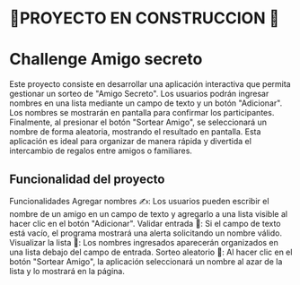 # 🚧PROYECTO EN CONSTRUCCION 🚧

# Challenge Amigo secreto
Este proyecto consiste en desarrollar una aplicación interactiva que permita gestionar un sorteo de "Amigo Secreto". Los usuarios podrán ingresar nombres en una lista mediante un campo de texto y un botón "Adicionar". Los nombres se mostrarán en pantalla para confirmar los participantes. Finalmente, al presionar el botón "Sortear Amigo", se seleccionará un nombre de forma aleatoria, mostrando el resultado en pantalla. Esta aplicación es ideal para organizar de manera rápida y divertida el intercambio de regalos entre amigos o familiares.
## Funcionalidad del proyecto
Funcionalidades
Agregar nombres ✍️: Los usuarios pueden escribir el nombre de un amigo en un campo de texto y agregarlo a una lista visible al hacer clic en el botón "Adicionar".
Validar entrada 🚫: Si el campo de texto está vacío, el programa mostrará una alerta solicitando un nombre válido.
Visualizar la lista 👀: Los nombres ingresados aparecerán organizados en una lista debajo del campo de entrada.
Sorteo aleatorio 🎉: Al hacer clic en el botón "Sortear Amigo", la aplicación seleccionará un nombre al azar de la lista y lo mostrará en la página.